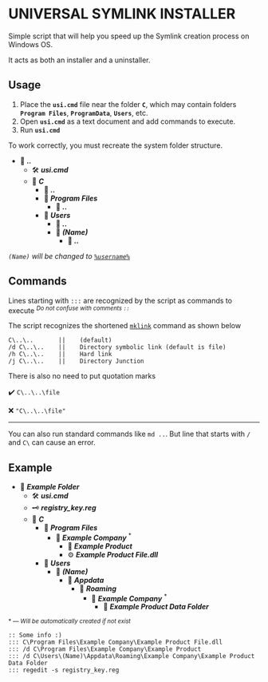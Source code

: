 # UNIVERSAL SYMLINK INSTALLER
Simple script that will help you speed up the Symlink creation process on Windows OS.

It acts as both an installer and a uninstaller.
## Usage
1. Place the **`usi.cmd`** file near the folder **`C`**, which may contain folders **`Program Files`**, **`ProgramData`**, **`Users`**, etc.
2. Open **`usi.cmd`** as a text document and add commands to execute.
3. Run **`usi.cmd`**

To work correctly, you must recreate the system folder structure.
- :file_folder: ***..***
  - :hammer_and_wrench: ***usi.cmd***
  - :file_folder: ***C***
    - :file_folder: ***..***
    - :file_folder: ***Program Files***
      - :file_folder: ***..***
    - :file_folder: ***Users***
      - :file_folder: ***..***
      - :file_folder: ***(Name)***
        - :file_folder: ***..***

*`(Name)` will be changed to [`%username%`](https://ss64.com/nt/syntax-variables.html)*
## Commands
Lines starting with `:::` are recognized by the script as commands to execute <sup>*Do not confuse with comments `::`*</sup>

The script recognizes the shortened [`mklink`](https://ss64.com/nt/mklink.html) command as shown below
```
C\..\..       ||    (default)
/d C\..\..    ||    Directory symbolic link (default is file)
/h C\..\..    ||    Hard link
/j C\..\..    ||    Directory Junction
```
There is also no need to put quotation marks

:heavy_check_mark: `C\..\..\file`

:x: `"C\..\..\file"`
___
You can also run standard commands like `md ..`.
But line that starts with `/` and `C\` can cause an error.
## Example
- :file_folder: ***Example Folder***
  - :hammer_and_wrench: ***usi.cmd***
  - :old_key: ***registry_key.reg***
  - :file_folder: ***C***
    - :file_folder: ***Program Files***
      - :file_folder: ***Example Company*** <sup>*</sup>
        - :file_folder: ***Example Product***
        - :gear: ***Example Product File.dll***
    - :file_folder: ***Users***
      - :file_folder: ***(Name)***
        - :file_folder: ***Appdata***
          - :file_folder: ***Roaming***
            - :file_folder: ***Example Company*** <sup>*</sup>
              - :file_folder: ***Example Product Data Folder***

<sup>* — *Will be automatically created if not exist*</sup>

```
:: Some info :)
::: C\Program Files\Example Company\Example Product File.dll
::: /d C\Program Files\Example Company\Example Product
::: /d C\Users\(Name)\Appdata\Roaming\Example Company\Example Product Data Folder
::: regedit -s registry_key.reg
```
